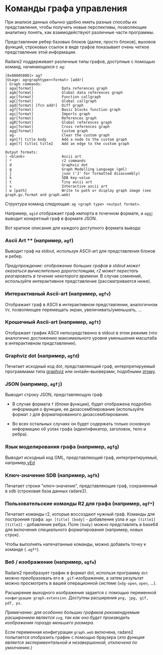 # Команды графа управления

При анализе данных обычно удобно иметь разные способы их представления, чтобы получить новые перспективы, позволяющие аналитику понять, как взаимодействуют различные части программы.

Представление ребер базовых блоков (далее, просто блоков), вызовов функций, строковых ссылок в виде графов показывает очень четкое представление этой информации.

Radare2 поддерживает различные типы графов, доступные с помощью команд, начинающихся с `ag`:

```
[0x00005000]> ag?
|Usage: ag<graphtype><format> [addr]
| Graph commands:
| aga[format]             Data references graph
| agA[format]             Global data references graph
| agc[format]             Function callgraph
| agC[format]             Global callgraph
| agd[format] [fcn addr]  Diff graph
| agf[format]             Basic blocks function graph
| agi[format]             Imports graph
| agr[format]             References graph
| agR[format]             Global references graph
| agx[format]             Cross references graph
| agg[format]             Custom graph
| ag-                     Clear the custom graph
| agn[?] title body       Add a node to the custom graph
| age[?] title1 title2    Add an edge to the custom graph

Output formats:
| <blank>                 Ascii art
| *                       r2 commands
| d                       Graphviz dot
| g                       Graph Modelling Language (gml)
| j                       json ('J' for formatted disassembly)
| k                       SDB key-value
| t                       Tiny ascii art
| v                       Interactive ascii art
| w [path]                Write to path or display graph image (see graph.gv.format and graph.web)
```

Структура команд следующая: `ag <graph type> <output format>`.

Например, `agid` отображает граф импорта в точечном формате, а `aggj` выводит конкретный граф в формате JSON.

Вот краткое описание для каждого доступного формата вывода:

### Ascii Art ** (например, `agf`)

Выводит граф на stdout, используя ASCII-art для представления блоков и ребер.

_Предупреждение: отображение больших графов в stdout может оказаться вычислительно дорогостоящим, r2 может перестать реагировать в течение некоторого времени._ В случае сомнений, используйте интерактивное представление (рассматривается ниже).

### Интерактивный Ascii-art (например, `agfv`)

Отображает граф в ASCII в интерактивном представлении, аналогичном `VV`, позволяющее перемещать экран, увеличивать/уменьшать, ...

### Крошечный Ascii-art (например, `agft`)

Отображает график ASCII непосредственно в stdout в этом режиме (что аналогично достижению максимального уровня уменьшения масштаба в интерактивном представлении).

### Graphviz dot (например, `agfd`)

Печатает исходный код dot, представляющий граф, интерпретируемый программами типа [graphviz](https://graphviz.gitlab.io/download/) или онлайн-вьюверами, подобными [этому](http://www.webgraphviz.com/).

### JSON (например, `agfj`)

Выводит строку JSON, представляющую граф.

- В случае формата `f` (блоки функции), будет отображена подробно информация о функции, ее дизассемблирование (используйте формат `J` для форматированного дизассемблирования.

- Во всех остальных случаях он будет содержать только основную информацию об узлах графа (идентификатор, заголовок, тело и ребра).

### Язык моделирования графа (например, `agfg`)

Выводит исходный код GML, представляющий граф, интерпретируемый, например,[yEd](https://www.yworks.com/products/yed/download)

### Ключ-значение SDB (например, `agfk`)

Печатает строки "ключ-значение", представляющие граф, сохраненный в sdb (строковая база данных radare2).

### Пользовательские команды R2 для графа (например, `agf*`)

Печатает команды r2, которые воссоздают нужный граф. Команды для построения графа: `agn [title] [body]` - добавление узла и `age [title1] [title2]` - добавление ребра.
Поле `[body]` можно представлять в base64 для включения специального форматирования (например, новых строк).

Чтобы выполнять напечатанные команды, можно добавить точку к команде (`.agf*`).

### Веб / изображение (например, `agfw`)

Radare2 преобразует график в формат dot, использя программу `dot` можно преобразовать его в `.gif`-изображение, а затем результат можно просмотреть в вашей операционной системе (`xdg-open`, `open`, ...).

Расширение выходного изображения задается с помощью переменной `конфигурации graph.extension`. Доступны расширения `png, jpg, gif, pdf, ps`.

_Примечание: для особенно больших графиков рекомендуемым расширением является `svg`, так как оно будет производить изображения гораздо меньшего размера._

Если переменная конфигурации `graph.web` включена, radare2 попытается отобразить график с помощью браузера (_эта функция является экспериментальной и незавершенной, отключена по умолчанию._)

